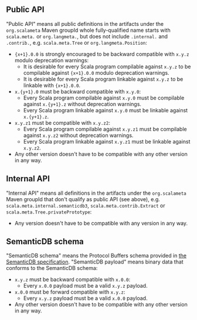 ## Public API

"Public API" means all public definitions in the artifacts under the
`org.scalameta` Maven groupId whole fully-qualified name starts with
`scala.meta.` or `org.langmeta.`, but does not include `.internal.` and `.contrib.`,
e.g. `scala.meta.Tree` or `org.langmeta.Position`:
  * `{x+1}.0.0` is strongly encouraged to be backward compatible with `x.y.z`
    modulo deprecation warnings:
    * It is desirable for every Scala program compilable against `x.y.z`
      to be compilable against `{x+1}.0.0` modulo deprecation warnings.
    * It is desirable for every Scala program linkable against `x.y.z`
      to be linkable with `{x+1}.0.0`.
  * `x.{y+1}.0` must be backward compatible with `x.y.0`:
    * Every Scala program compilable against `x.y.0` must be compilable against `x.{y+1}.z`
      without deprecation warnings.
    * Every Scala program linkable against `x.y.0` must be linkable against `x.{y+1}.z`.
  * `x.y.z1` must be compatible with `x.y.z2`:
    * Every Scala program compilable against `x.y.z1` must be compilable against `x.y.z2`
      without deprecation warnings.
    * Every Scala program linkable against `x.y.z1` must be linkable against `x.y.z2`.
  * Any other version doesn't have to be compatible with any other version in any way.

## Internal API

"Internal API" means all definitions in the artifacts under the `org.scalameta`
Maven groupId that don't qualify as public API (see above),
e.g. `scala.meta.internal.semanticdb3`, `scala.meta.contrib.Extract` or
`scala.meta.Tree.privatePrototype`:
  * Any version doesn't have to be compatible with any version in any way.

## SemanticDB schema

"SemanticDB schema" means the Protocol Buffers schema provided
in [the SemanticDB specification](semanticdb/README.md).
"SemanticDB payload" means binary data that conforms to the SemanticDB schema:
  * `x.y.z` must be backward compatible with `x.0.0`:
    * Every `x.0.0` payload must be a valid `x.y.z` payload.
  * `x.0.0` must be forward compatible with `x.y.z`:
    * Every `x.y.z` payload must be a valid `x.0.0` payload.
  * Any other version doesn't have to be compatible with any other version in any way.
